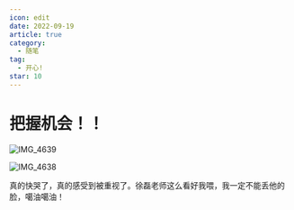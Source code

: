 ```yaml
---
icon: edit
date: 2022-09-19
article: true
category:
  - 随笔
tag:
  - 开心!
star: 10
---
```

# 把握机会！！

![IMG_4639](https://xingqiu-tuchuang-1256524210.cos.ap-shanghai.myqcloud.com/7374/IMG_4639.PNG)

![IMG_4638](https://xingqiu-tuchuang-1256524210.cos.ap-shanghai.myqcloud.com/7374/IMG_4638.PNG)

真的快哭了，真的感受到被重视了。徐磊老师这么看好我喂，我一定不能丢他的脸，噶油噶油！